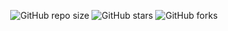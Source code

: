 <div align="center">
  
  ![GitHub repo size](https://img.shields.io/github/repo-size/Prakash-Daga/restaurant-meu-web)
  ![GitHub stars](https://img.shields.io/github/stars/Prakash-Daga/restaurant-meu-web?style=social)
  ![GitHub forks](https://img.shields.io/github/forks/Prakash-Daga/restaurant-meu-web?style=social)

 
  <br />
  <br />
